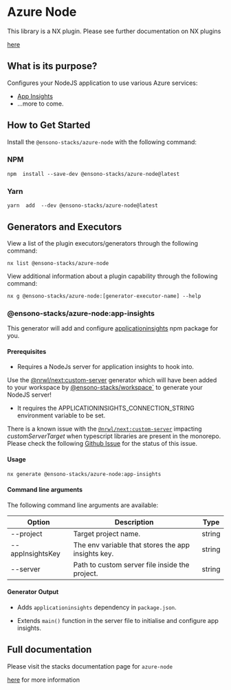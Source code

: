 
# Azure Node

This library is a NX plugin. Please see further documentation on NX plugins

[here](https://nx.dev/plugin-features/create-your-own-plugin)

  

## What is its purpose?

Configures your NodeJS application to use various Azure services:

-   [App Insights](https://www.npmjs.com/package/applicationinsights)
-   ...more to come.

## How to Get Started

Install the `@ensono-stacks/azure-node` with the following command:

### NPM
```
npm  install --save-dev @ensono-stacks/azure-node@latest
```

### Yarn
```
yarn  add  --dev @ensono-stacks/azure-node@latest
```

## Generators and Executors

  

View a list of the plugin executors/generators through the following command:

  ```
nx list @ensono-stacks/azure-node
```

View additional information about a plugin capability through the following command:

```
nx g @ensono-stacks/azure-node:[generator-executor-name] --help
```
### @ensono-stacks/azure-node:app-insights

This generator will add and configure [applicationinsights](https://www.npmjs.com/package/applicationinsights) npm package for you.

####  Prerequisites

- Requires a NodeJs server for application insights to hook into.

Use the [@nrwl/next:custom-server](https://nx.dev/packages/next/generators/custom-server) generator which will have been added to your workspace by [@ensono-stacks/workspace`](https://stacks.amido.com/docs/nx/workspace/ensono-stacks-workspace) to generate your NodeJS server!


- It requires the APPLICATIONINSIGHTS_CONNECTION_STRING environment variable to be set.

There is a known issue with the [`@nrwl/next:custom-server`](https://nx.dev/packages/next/generators/custom-server) impacting _customServerTarget_ when typescript libraries are present in the monorepo. Please check the following [Github Issue](https://github.com/nrwl/nx/issues/12032) for the status of this issue.

####  Usage

```bash
nx generate @ensono-stacks/azure-node:app-insights
```

####  Command line arguments

The following command line arguments are available:

| Option | Description | Type |
| --- | --------------------------------------------------------- | --- |
| --project | Target project name. | string |
| --appInsightsKey | The env variable that stores the app insights key. | string |
| --server | Path to custom server file inside the project. | string |

####  Generator Output

- Adds `applicationinsights` dependency in `package.json`.

- Extends `main()` function in the server file to initialise and configure app insights.

## Full documentation

Please visit the stacks documentation page for `azure-node`

[here](https://stacks.amido.com/docs/nx/azure-node/ensono-stacks-azure-node) for more information